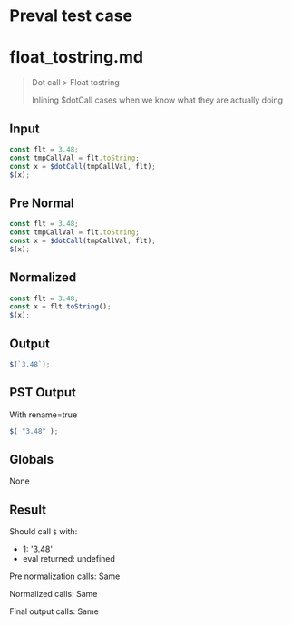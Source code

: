 # Preval test case

# float_tostring.md

> Dot call > Float tostring
>
> Inlining $dotCall cases when we know what they are actually doing

## Input

`````js filename=intro
const flt = 3.48;
const tmpCallVal = flt.toString;
const x = $dotCall(tmpCallVal, flt);
$(x);
`````

## Pre Normal


`````js filename=intro
const flt = 3.48;
const tmpCallVal = flt.toString;
const x = $dotCall(tmpCallVal, flt);
$(x);
`````

## Normalized


`````js filename=intro
const flt = 3.48;
const x = flt.toString();
$(x);
`````

## Output


`````js filename=intro
$(`3.48`);
`````

## PST Output

With rename=true

`````js filename=intro
$( "3.48" );
`````

## Globals

None

## Result

Should call `$` with:
 - 1: '3.48'
 - eval returned: undefined

Pre normalization calls: Same

Normalized calls: Same

Final output calls: Same

